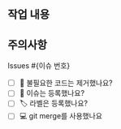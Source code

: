 ## 작업 내용
## 주의사항
Issues #{이슈 번호}
- [ ] 🧹 불필요한 코드는 제거했나요?
- [ ] 💭 이슈는 등록했나요?
- [ ] 🏷️ 라벨은 등록했나요?
- [ ] 💻 git merge를 사용했나요
